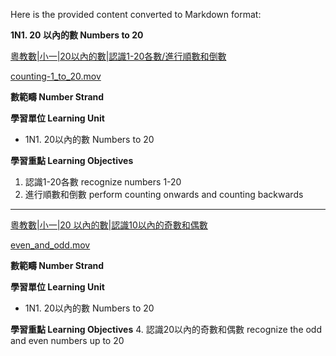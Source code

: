 Here is the provided content converted to Markdown format:

**1N1. 20 以內的數 Numbers to 20**

[粵教數|小一|20以內的數|認識1-20各數/進行順數和倒數](https://youtu.be/LTVkVCrC3fw)

[counting-1_to_20.mov](counting-1_to_20.mov)

**數範疇 Number Strand**

**學習單位 Learning Unit**
- 1N1. 20以內的數 Numbers to 20

**學習重點 Learning Objectives**
1. 認識1-20各數 recognize numbers 1-20
2. 進行順數和倒數 perform counting onwards and counting backwards

---

[粵教數|小一|20 以內的數|認識10以內的奇數和偶數](https://youtu.be/jTulG4SuDUg)

[even_and_odd.mov](even_and_odd.mov)

**數範疇 Number Strand**

**學習單位 Learning Unit**
- 1N1. 20以內的數 Numbers to 20

**學習重點 Learning Objectives**
4. 認識20以內的奇數和偶數 recognize the odd and even numbers up to 20
